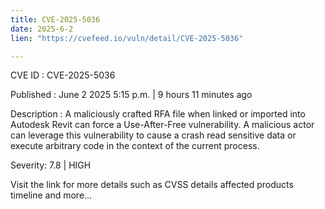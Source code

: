 ```yaml
---
title: CVE-2025-5036
date: 2025-6-2
lien: "https://cvefeed.io/vuln/detail/CVE-2025-5036"

---
```


CVE ID : CVE-2025-5036

Published :  June 2
2025
5:15 p.m. | 9 hours
11 minutes ago

Description : A maliciously crafted RFA file
when linked or imported into Autodesk Revit
can force a Use-After-Free vulnerability. A malicious actor can leverage this vulnerability to cause a crash
read sensitive data
or execute arbitrary code in the context of the current process.

Severity: 7.8 | HIGH

Visit the link for more details
such as CVSS details
affected products
timeline
and more...
